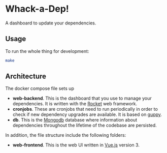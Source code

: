 # Whack-a-Dep!

A dashboard to update your dependencies.
## Usage

To run the whole thing for development:

```sh
make
```

## Architecture

The docker compose file sets up 

- **web-backend**. This is the dashboard that you use to manage your dependencies. It is written with the [Rocket](https://rocket.rs/) web framework.
- **cronjobs**. These are cronjobs that need to run periodically in order to check if new dependency upgrades are available. It is based on [guppy](https://github.com/facebookincubator/cargo-guppy).
- **db**. This is the [Mongodb]() database where information about dependencies throughout the lifetime of the codebase are persisted.

In addition, the file structure include the following folders:

- **web-frontend**. This is the web UI written in [Vue.js](https://vuejs.org/) version 3.
